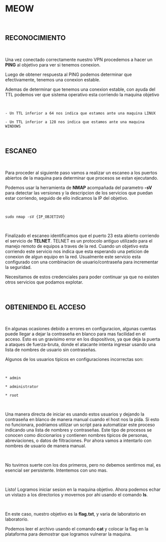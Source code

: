 # MEOW #

<br>

## RECONOCIMIENTO ##

<br>

Una vez conectado correctamente nuestro VPN procedemos a hacer un **PING** al objetivo para ver si tenemos conexion.

Luego de obtener respuesta al PING podemos determinar que efectivamente, tenemos una conexion estable.

Ademas de determinar que tenemos una conexion estable, con ayuda del TTL podemos ver que sistema operativo esta corriendo la maquina objetivo

<br>

    - Un TTL inferior a 64 nos indica que estamos ante una maquina LINUX

    - Un TTL inferior a 128 nos indica que estamos ante una maquina WINDOWS

<br>

## ESCANEO ##

<br>

Para proceder al siguiente paso vamos a realizar un escaneo a los puertos abiertos de la maquina para determinar que procesos se estan ejecutando.

Podemos usar la herramienta de **NMAP** acompañada del parametro **-sV** para detectar las versiones y la descripcion de los servicios que puedan estar corriendo, seguido de ello indicamos la IP del objetivo.

<br>

    sudo nmap -sV {IP_OBJETIVO}

<br>

Finalizado el escaneo identificamos que el puerto 23 esta abierto corriendo el servicio de **TELNET**. TELNET es un protocolo antiguo utilizado para el manejo remoto de equipos a traves de la red. Cuando un objetivo esta corriendo este servicio nos indica que esta esperando una peticion de conexion de algun equipo en la red. Usualmente este servicio esta configurado con una combinacion de usuario/contraseña para incrementar la seguridad.

Necesitamos de estos credenciales para poder continuar ya que no existen otros servicios que podamos explotar.

<br>

## OBTENIENDO EL ACCESO ##

<br>

En algunas ocasiones debido a errores en configuracion, algunas cuentas puede llegar a dejar la contraseña en blanco para mas facilidad en el acceso. Esto es un gravisimo error en los dispositivos, ya que deja la puerta a ataques de fuerza-bruta, donde el atacante intenta ingresar usando una lista de nombres de usuario sin contraseñas.

Algunos de los usuarios tipicos en configuraciones incorrectas son:

<br>

    * admin

    * administrator

    * root

<br>

Una manera directa de iniciar es usando estos usuarios y dejando la contraseña en blanco de manera manual cuando el host nos la pida. Si esto no funcionara, podriamos utilizar un script para automatizar este proceso indicando una lista de nombres y contraseñas. Este tipo de procesos se conocen como diccionarios y contienen nombres tipicos de personas, abreviaciones, o datos de filtraciones. Por ahora vamos a intentarlo con nombres de usuario de manera manual.

<br>

No tuvimos suerte con los dos primeros, pero no debemos sentirnos mal, es esencial ser persistente. Intentemos con uno mas.

<br>

Listo! Logramos iniciar sesion en la maquina objetivo. Ahora podemos echar un vistazo a los directorios y movernos por ahi usando el comando **ls**.

<br>

En este caso, nuestro objetivo es la **flag.txt**, y varia de laboratorio en laboratorio.

Podemos leer el archivo usando el comando **cat** y colocar la flag en la plataforma para demostrar que logramos vulnerar la maquina.